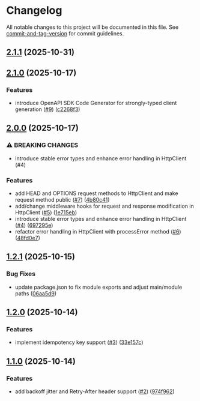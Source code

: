 # Changelog

All notable changes to this project will be documented in this file. See [commit-and-tag-version](https://github.com/absolute-version/commit-and-tag-version) for commit guidelines.

## [2.1.1](https://github.com/reggieofarrell/http-client/compare/v2.1.0...v2.1.1) (2025-10-31)

## [2.1.0](https://github.com/reggieofarrell/http-client/compare/v2.0.0...v2.1.0) (2025-10-17)


### Features

* introduce OpenAPI SDK Code Generator for strongly-typed client generation ([#9](https://github.com/reggieofarrell/http-client/issues/9)) ([c2268f3](https://github.com/reggieofarrell/http-client/commit/c2268f313cbdfe5a24c4477fa4b14474af56abf3))

## [2.0.0](https://github.com/reggieofarrell/http-client/compare/v1.2.1...v2.0.0) (2025-10-17)


### ⚠ BREAKING CHANGES

* introduce stable error types and enhance error handling in HttpClient (#4)

### Features

* add HEAD and OPTIONS request methods to HttpClient and make request method public ([#7](https://github.com/reggieofarrell/http-client/issues/7)) ([4b80c41](https://github.com/reggieofarrell/http-client/commit/4b80c41ad1d174e90747ccf2dacbec5144ec4b10))
* add/change middleware hooks for request and response modification in HttpClient ([#5](https://github.com/reggieofarrell/http-client/issues/5)) ([1e715eb](https://github.com/reggieofarrell/http-client/commit/1e715ebce4dde9118470ee006158652c372dc510))
* introduce stable error types and enhance error handling in HttpClient ([#4](https://github.com/reggieofarrell/http-client/issues/4)) ([697295e](https://github.com/reggieofarrell/http-client/commit/697295e434a7e92a571f8b9c3f3855dd7efb2bf4))
* refactor error handling in HttpClient with processError method ([#6](https://github.com/reggieofarrell/http-client/issues/6)) ([48fd0e7](https://github.com/reggieofarrell/http-client/commit/48fd0e716d2575051014b40c46cf2a75873224ce))

## [1.2.1](https://github.com/reggieofarrell/http-client/compare/v1.2.0...v1.2.1) (2025-10-15)


### Bug Fixes

* update package.json to fix module exports and adjust main/module paths ([06aa5d9](https://github.com/reggieofarrell/http-client/commit/06aa5d9db490427948323a19977876177bef0154))

## [1.2.0](https://github.com/reggieofarrell/http-client/compare/v1.1.0...v1.2.0) (2025-10-14)


### Features

* implement idempotency key support ([#3](https://github.com/reggieofarrell/http-client/issues/3)) ([33e157c](https://github.com/reggieofarrell/http-client/commit/33e157c18111d1cc8720aa568073b321b179c0c9))

## [1.1.0](https://github.com/reggieofarrell/http-client/compare/v1.0.6...v1.1.0) (2025-10-14)


### Features

* add backoff jitter and Retry-After header support ([#2](https://github.com/reggieofarrell/http-client/issues/2)) ([974f962](https://github.com/reggieofarrell/http-client/commit/974f962aab1d1c99c00dc7148209ba8ec30e5609))
